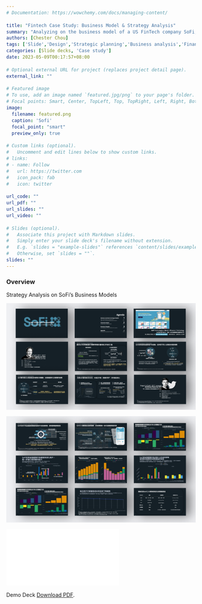 ```yaml
---
# Documentation: https://wowchemy.com/docs/managing-content/

title: "Fintech Case Study: Business Model & Strategy Analysis"
summary: "Analyzing on the business model of a US FinTech company SoFi, from neobank to a one-stop financial service provider, evaluate their strategies in different stages"
authors: [Chester Chou]
tags: ['Slide','Design','Strategic planning','Business analysis','Financial analysis']
categories: [Slide decks, 'Case study']
date: 2023-05-09T00:17:57+08:00

# Optional external URL for project (replaces project detail page).
external_link: ""

# Featured image
# To use, add an image named `featured.jpg/png` to your page's folder.
# Focal points: Smart, Center, TopLeft, Top, TopRight, Left, Right, BottomLeft, Bottom, BottomRight.
image:
  filename: featured.png
  caption: 'Sofi'
  focal_point: "smart"
  preview_only: true

# Custom links (optional).
#   Uncomment and edit lines below to show custom links.
# links:
# - name: Follow
#   url: https://twitter.com
#   icon_pack: fab
#   icon: twitter

url_code: ""
url_pdf: ""
url_slides: ""
url_video: ""

# Slides (optional).
#   Associate this project with Markdown slides.
#   Simply enter your slide deck's filename without extension.
#   E.g. `slides = "example-slides"` references `content/slides/example-slides.md`.
#   Otherwise, set `slides = ""`.
slides: ""
---
```




### **Overview** 
Strategy Analysis on SoFi’s Business Models

![](./image/p1.png)


![](./image/p2.png)



<!-- <script async class="speakerdeck-embed" data-id="4e8126e72d853c0060001f97" data-ratio="1.33333333333333" src="//speakerdeck.com/assets/embed.js"></script> -->

<object data="./pdf/sofi_demo.pdf" type="application/pdf" width="800px" height="450px">
    <embed src="./pdf/sofi_demo.pdf">
        <p>Demo Deck <a href="http://yoursite.com/the.pdf">Download PDF</a>.</p>
    </embed>
</object>
